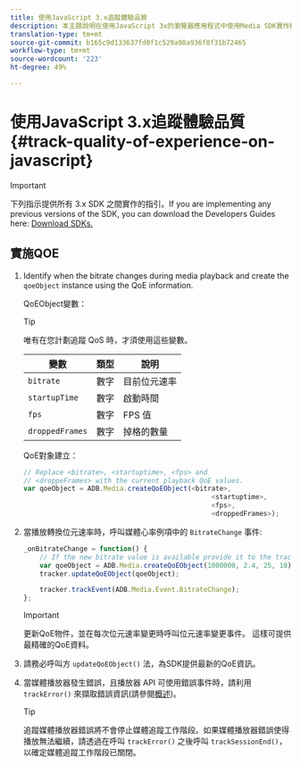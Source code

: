 ```yaml
---
title: 使用JavaScript 3.x追蹤體驗品質
description: 本主題說明在使用JavaScript 3x的瀏覽器應用程式中使用Media SDK實作體驗品質(QoE、QoS)追蹤。
translation-type: tm+mt
source-git-commit: b165c9d133637fd0f1c529a98a936f8f31b72465
workflow-type: tm+mt
source-wordcount: '223'
ht-degree: 49%

---
```



# 使用JavaScript 3.x追蹤體驗品質{#track-quality-of-experience-on-javascript}

>[!IMPORTANT]
>
>下列指示提供所有 3.x SDK 之間實作的指引。If you are implementing any previous versions of the SDK, you can download the Developers Guides here: [Download SDKs.](/help/sdk-implement/download-sdks.md)

## 實施QOE

1. Identify when the bitrate changes during media playback and create the `qoeObject` instance using the QoE information.

   QoEObject變數：

   >[!TIP]
   >
   >唯有在您計劃追蹤 QoS 時，才須使用這些變數。

   | 變數 | 類型 | 說明 |
   | --- | --- | --- |
   | `bitrate` | 數字 | 目前位元速率 |
   | `startupTime` | 數字 | 啟動時間 |
   | `fps` | 數字 | FPS 值 |
   | `droppedFrames` | 數字 | 掉格的數量 |

   QoE對象建立：

   ```js
   // Replace <bitrate>, <startuptime>, <fps> and
   // <droppeFrames> with the current playback QoE values.
   var qoeObject = ADB.Media.createQoEObject(<bitrate>,
                                                  <startuptime>,
                                                  <fps>,
                                                  <droppedFrames>);
   ```

1. 當播放轉換位元速率時，呼叫媒體心率例項中的 `BitrateChange` 事件:

   ```js
   _onBitrateChange = function() {
       // If the new bitrate value is available provide it to the tracker.
       var qoeObject = ADB.Media.createQoEObject(1000000, 2.4, 25, 10);
       tracker.updateQoEObject(qoeObject);
   
       tracker.trackEvent(ADB.Media.Event.BitrateChange);
   };
   ```

   >[!IMPORTANT]
   >
   >更新QoE物件，並在每次位元速率變更時呼叫位元速率變更事件。 這樣可提供最精確的QoE資料。

1. 請務必呼叫方 `updateQoEObject()` 法，為SDK提供最新的QoE資訊。
1. 當媒體播放器發生錯誤，且播放器 API 可使用錯誤事件時，請利用 `trackError()` 來擷取錯誤資訊(請參閱[概述](/help/sdk-implement/track-errors/track-errors-overview.md))。

   >[!TIP]
   >
   >追蹤媒體播放器錯誤將不會停止媒體追蹤工作階段。如果媒體播放器錯誤使得播放無法繼續，請透過在呼叫 `trackError()` 之後呼叫 `trackSessionEnd()`，以確定媒體追蹤工作階段已關閉。
